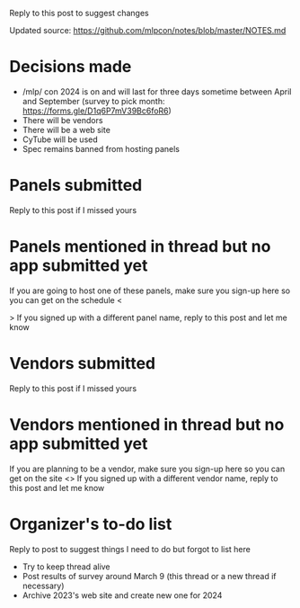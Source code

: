 Reply to this post to suggest changes

Updated source: https://github.com/mlpcon/notes/blob/master/NOTES.md

# Decisions made
- /mlp/ con 2024 is on and will last for three days sometime between April and September (survey to pick month: https://forms.gle/D1q6P7mV39Bc6foR6)
- There will be vendors
- There will be a web site
- CyTube will be used
- Spec remains banned from hosting panels

# Panels submitted
Reply to this post if I missed yours

# Panels mentioned in thread but no app submitted yet
If you are going to host one of these panels, make sure you sign-up here so you can get on the schedule <<FORM LINK HERE>>
If you signed up with a different panel name, reply to this post and let me know

# Vendors submitted
Reply to this post if I missed yours

# Vendors mentioned in thread but no app submitted yet
If you are planning to be a vendor, make sure you sign-up here so you can get on the site <<FORM LINK HERE>>
If you signed up with a different vendor name, reply to this post and let me know

# Organizer's to-do list
Reply to post to suggest things I need to do but forgot to list here
- Try to keep thread alive
- Post results of survey around March 9 (this thread or a new thread if necessary)
- Archive 2023's web site and create new one for 2024